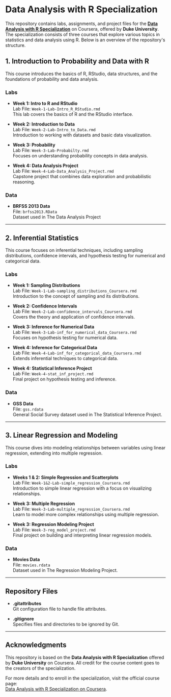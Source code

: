# Data Analysis with R Specialization

This repository contains labs, assignments, and project files for the [**Data Analysis with R Specialization**](https://www.coursera.org/specializations/statistics) on Coursera, offered by **Duke University**. The specialization consists of three courses that explore various topics in statistics and data analysis using R. Below is an overview of the repository's structure.

## 1. Introduction to Probability and Data with R
This course introduces the basics of R, RStudio, data structures, and the foundations of probability and data analysis.

### Labs
- **Week 1: Intro to R and RStudio**  
  Lab File: `Week-1-Lab-Intro_R_RStudio.rmd`  
  This lab covers the basics of R and the RStudio interface.
  
- **Week 2: Introduction to Data**  
  Lab File: `Week-2-Lab-Intro_to_Data.rmd`  
  Introduction to working with datasets and basic data visualization.
  
- **Week 3: Probability**  
  Lab File: `Week-3-Lab-Probabilty.rmd`  
  Focuses on understanding probability concepts in data analysis.

- **Week 4: Data Analysis Project**  
  Lab File: `Week-4-Lab-Data_Analysis_Project.rmd`  
  Capstone project that combines data exploration and probabilistic reasoning.

### Data
- **BRFSS 2013 Data**  
  File: `brfss2013.RData`  
  Dataset used in The Data Analysis Project

---

## 2. Inferential Statistics
This course focuses on inferential techniques, including sampling distributions, confidence intervals, and hypothesis testing for numerical and categorical data.

### Labs
- **Week 1: Sampling Distributions**  
  Lab File: `Week-1-Lab-sampling_distributions_Coursera.rmd`  
  Introduction to the concept of sampling and its distributions.

- **Week 2: Confidence Intervals**  
  Lab File: `Week-2-Lab-confidence_intervals_Coursera.rmd`  
  Covers the theory and application of confidence intervals.

- **Week 3: Inference for Numerical Data**  
  Lab File: `Week-3-Lab-inf_for_numerical_data_Coursera.rmd`  
  Focuses on hypothesis testing for numerical data.

- **Week 4: Inference for Categorical Data**  
  Lab File: `Week-4-Lab-inf_for_categorical_data_Coursera.rmd`  
  Extends inferential techniques to categorical data.

- **Week 4: Statistical Inference Project**  
  Lab File: `Week-4-stat_inf_project.rmd`  
  Final project on hypothesis testing and inference.

### Data
- **GSS Data**  
  File: `gss.rdata`  
  General Social Survey dataset used in The Statistical Inference Project.

---

## 3. Linear Regression and Modeling
This course dives into modeling relationships between variables using linear regression, extending into multiple regression.

### Labs
- **Weeks 1 & 2: Simple Regression and Scatterplots**  
  Lab File: `Week-1&2-Lab-simple_regression_Coursera.rmd`  
  Introduction to simple linear regression with a focus on visualizing relationships.

- **Week 3: Multiple Regression**  
  Lab File: `Week-3-Lab-multiple_regression_Coursera.rmd`  
  Learn to model more complex relationships using multiple regression.

- **Week 3: Regression Modeling Project**  
  Lab File: `Week-3-reg_model_project.rmd`  
  Final project on building and interpreting linear regression models.

### Data
- **Movies Data**  
  File: `movies.rdata`  
  Dataset used in The Regression Modeling Project.

---

## Repository Files
- **.gitattributes**  
  Git configuration file to handle file attributes.
  
- **.gitignore**  
  Specifies files and directories to be ignored by Git.

---

## Acknowledgments

This repository is based on the **Data Analysis with R Specialization** offered by **Duke University** on Coursera. All credit for the course content goes to the creators of the specialization.

For more details and to enroll in the specialization, visit the official course page:  
[Data Analysis with R Specialization on Coursera](https://www.coursera.org/specializations/statistics).
